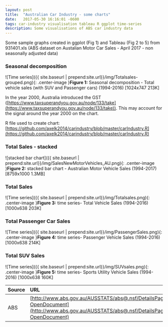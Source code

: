 ```yaml
---
layout: post
title:  "Australian Car Industry - some charts"
date:   2017-05-30 16:16:01 -0600
tags: car-industry visualisation tableau R ggplot time-series
description: Some visualisations of ABS car industry data
---
```


Some sample graphs created in ggplot (Fig 1) and Tableau (Fig 2 to 5) from 931401.xls (ABS dataset on Austalian Motor Car Sales - April 2017 - non seasonally adjusted data)

### Seasonal decomposition
![Time series]({{ site.baseurl | prepend:site.url}}/img/Totalsales-grouped.png){: .center-image }<b>Figure 1:</b> Seasonal decomposition - Total vehicle sales (with SUV and Passenger cars) (1994-2016)  [1024x747 213K]

In the year 2000, Australia introduced the GST ([https://www.taxsuperandyou.gov.au/node/133/take](https://www.taxsuperandyou.gov.au/node/133/take)). This may account for the signal around the year 2000 on the chart.

R file used to create chart: [https://github.com/axelk2014/carindustry/blob/master/carIndustry.R](https://github.com/axelk2014/carindustry/blob/master/carIndustry.R)

### Total Sales - stacked
![stacked bar chart]({{ site.baseurl | prepend:site.url}}/img/SalesNewMotorVehicles_AU.png){: .center-image }<b>Figure 2:</b> stacked bar chart - Australian Motor Vehicle Sales (1994-2017)   [8759x1000 1.3MB]

### Total Sales
![Time series]({{ site.baseurl | prepend:site.url}}/img/Totalsales.png){: .center-image }<b>Figure 3:</b> time series- Total Vehicle Sales (1994-2016)   [1000x638 203K]

### Total Passenger Car Sales
![Time series]({{ site.baseurl | prepend:site.url}}/img/PassengerSales.png){: .center-image }<b>Figure 4:</b> time series- Passenger Vehicle Sales (1994-2016)   [1000x638 214K]

### Total SUV Sales
![Time series]({{ site.baseurl | prepend:site.url}}/img/SUVsales.png){: .center-image }<b>Figure 5:</b> time series- Sports Utility Vehicle Sales (1994-2016)  [1000x638 160K]


| Source | URL         | Datetime |
|:-------------|:------------------|:------|
| ABS          | [http://www.abs.gov.au/AUSSTATS/abs@.nsf/DetailsPage/9314.0April%202017?OpenDocument](http://www.abs.gov.au/AUSSTATS/abs@.nsf/DetailsPage/9314.0April%202017?OpenDocument) |  2017-05-24 11:44am  |
